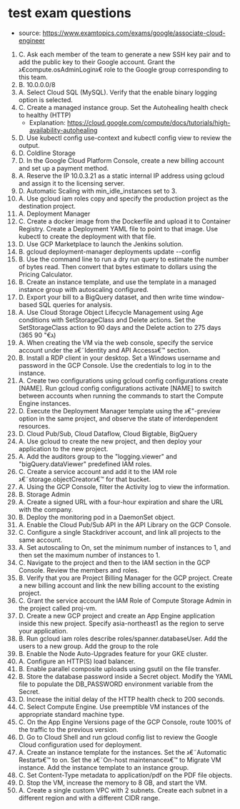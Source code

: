 # test exam questions

- source: <https://www.examtopics.com/exams/google/associate-cloud-engineer>

1) C. Ask each member of the team to generate a new SSH key pair and to add the public key to their Google account. Grant the ג€compute.osAdminLoginג€ role to the Google group corresponding to this team.
2) B. 10.0.0.0/8
3) A. Select Cloud SQL (MySQL). Verify that the enable binary logging option is selected.
4) C. Create a managed instance group. Set the Autohealing health check to healthy (HTTP)
   - Explanation: <https://cloud.google.com/compute/docs/tutorials/high-availability-autohealing>
5) D. Use kubectl config use-context and kubectl config view to review the output.
6) D. Coldline Storage
7) D. In the Google Cloud Platform Console, create a new billing account and set up a payment method.
8) A. Reserve the IP 10.0.3.21 as a static internal IP address using gcloud and assign it to the licensing server.
9) D. Automatic Scaling with min_idle_instances set to 3.
10) A. Use gcloud iam roles copy and specify the production project as the destination project.
11) A. Deployment Manager
12) C. Create a docker image from the Dockerfile and upload it to Container Registry. Create a Deployment YAML file to point to that image. Use kubectl to create the deployment with that file.
13) D. Use GCP Marketplace to launch the Jenkins solution.
14) B. gcloud deployment-manager deployments update --config <deployment-config-path>
15) B. Use the command line to run a dry run query to estimate the number of bytes read. Then convert that bytes estimate to dollars using the Pricing Calculator.
16) B. Create an instance template, and use the template in a managed instance group with autoscaling configured.
17) D. Export your bill to a BigQuery dataset, and then write time window-based SQL queries for analysis.
18) A. Use Cloud Storage Object Lifecycle Management using Age conditions with SetStorageClass and Delete actions. Set the SetStorageClass action to 90 days and the Delete action to 275 days (365 ג€" 90)
19) A. When creating the VM via the web console, specify the service account under the ג€˜Identity and API Accessג€™ section.
20) B. Install a RDP client in your desktop. Set a Windows username and password in the GCP Console. Use the credentials to log in to the instance.
21) A. Create two configurations using gcloud config configurations create [NAME]. Run gcloud config configurations activate [NAME] to switch between accounts when running the commands to start the Compute Engine instances.
22) D. Execute the Deployment Manager template using the ג€"-preview option in the same project, and observe the state of interdependent resources.
23) D. Cloud Pub/Sub, Cloud Dataflow, Cloud Bigtable, BigQuery
24) A. Use gcloud to create the new project, and then deploy your application to the new project.
25) A. Add the auditors group to the "logging.viewer" and "bigQuery.dataViewer" predefined IAM roles.
26) C. Create a service account and add it to the IAM role ג€˜storage.objectCreatorג€™ for that bucket.
27) A. Using the GCP Console, filter the Activity log to view the information.
28) B. Storage Admin
29) A. Create a signed URL with a four-hour expiration and share the URL with the company.
30) B. Deploy the monitoring pod in a DaemonSet object.
31) A. Enable the Cloud Pub/Sub API in the API Library on the GCP Console.
32) C. Configure a single Stackdriver account, and link all projects to the same account.
33) A. Set autoscaling to On, set the minimum number of instances to 1, and then set the maximum number of instances to 1.
34) C. Navigate to the project and then to the IAM section in the GCP Console. Review the members and roles.
35) B. Verify that you are Project Billing Manager for the GCP project. Create a new billing account and link the new billing account to the existing project.
36) C. Grant the service account the IAM Role of Compute Storage Admin in the project called proj-vm.
37) D. Create a new GCP project and create an App Engine application inside this new project. Specify asia-northeast1 as the region to serve your application.
38) B. Run gcloud iam roles describe roles/spanner.databaseUser. Add the users to a new group. Add the group to the role
39) B. Enable the Node Auto-Upgrades feature for your GKE cluster.
40) A. Configure an HTTP(S) load balancer.
41) B. Enable parallel composite uploads using gsutil on the file transfer.
42) B. Store the database password inside a Secret object. Modify the YAML file to populate the DB_PASSWORD environment variable from the Secret.
43) D. Increase the initial delay of the HTTP health check to 200 seconds.
44) C. Select Compute Engine. Use preemptible VM instances of the appropriate standard machine type.
45) C. On the App Engine Versions page of the GCP Console, route 100% of the traffic to the previous version.
46) D. Go to Cloud Shell and run gcloud config list to review the Google Cloud configuration used for deployment.
47) A. Create an instance template for the instances. Set the ג€˜Automatic Restartג€™ to on. Set the ג€˜On-host maintenanceג€™ to Migrate VM instance. Add the instance template to an instance group.
48) C. Set Content-Type metadata to application/pdf on the PDF file objects.
49) D. Stop the VM, increase the memory to 8 GB, and start the VM.
50) A. Create a single custom VPC with 2 subnets. Create each subnet in a different region and with a different CIDR range.